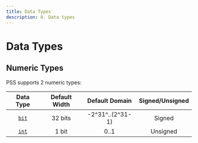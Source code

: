 ```yaml
---
title: Data Types
description: 8. Data types
---
```


# Data Types

## Numeric Types
PSS supports 2 numeric types:

| Data Type                                                             | Default Width | Default Domain    | Signed/Unsigned   |
| :-------------------------------------------------------------------: | :-----------: | :---------------: | :---------------: |
| [`bit`](NumericTypes.md#datatypes_numerictypes_bit "bit")             | 32 bits       | -2^31^..(2^31-1)  | Signed            |
| [`int`](NumericTypes.md#datatypes_numerictypes_integer, "integer")    | 1 bit         | 0..1              | Unsigned          |

